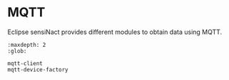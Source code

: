 # MQTT

Eclipse sensiNact provides different modules to obtain data using MQTT.

```{toctree}
:maxdepth: 2
:glob:

mqtt-client
mqtt-device-factory
```
